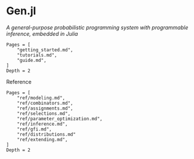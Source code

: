 # Gen.jl

*A general-purpose probabilistic programming system with programmable inference, embedded in Julia*

```@contents
Pages = [
    "getting_started.md",
    "tutorials.md",
    "guide.md",
]
Depth = 2
```

Reference
```@contents
Pages = [
    "ref/modeling.md",
    "ref/combinators.md",
    "ref/assignments.md",
    "ref/selections.md",
    "ref/parameter_optimization.md",
    "ref/inference.md",
    "ref/gfi.md",
    "ref/distributions.md"
    "ref/extending.md",
]
Depth = 2
```
